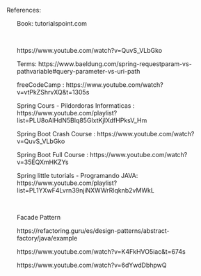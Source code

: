 <p>References:</p>
<ul>Book: tutorialspoint.com</ul>
<br>
<ul> https://www.youtube.com/watch?v=QuvS_VLbGko </ul>
<ul>Terms:  https://www.baeldung.com/spring-requestparam-vs-pathvariable#query-parameter-vs-uri-path</ul>
<ul>freeCodeCamp : https://www.youtube.com/watch?v=vtPkZShrvXQ&t=1305s</ul>
<ul>Spring Cours - Pildordoras Informaticas : https://www.youtube.com/playlist?list=PLU8oAlHdN5Blq85GIxtKjIXdfHPksV_Hm</ul>
<ul>Spring Boot Crash Course :  https://www.youtube.com/watch?v=QuvS_VLbGko</ul>
<ul>Spring Boot Full Course : https://www.youtube.com/watch?v=35EQXmHKZYs</ul>
<ul>Spring little tutorials - Programando JAVA: https://www.youtube.com/playlist?list=PL1YXwF4Lvrn39njiNXWWrRlqknb2vMWkL</ul>
<br>
<ul>Facade Pattern</ul>
<ul>https://refactoring.guru/es/design-patterns/abstract-factory/java/example</ul>
<ul>https://www.youtube.com/watch?v=K4FkHVO5iac&t=674s</ul>
<ul>https://www.youtube.com/watch?v=6dYwdDbhpwQ</ul>
<ul></ul>
<ul></ul>
<ul></ul>
<ul></ul>



